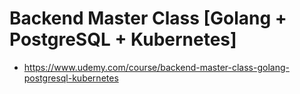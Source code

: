 # Backend Master Class [Golang + PostgreSQL + Kubernetes]

- https://www.udemy.com/course/backend-master-class-golang-postgresql-kubernetes
